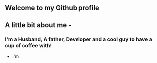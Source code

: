 ## Welcome to my Github profile

## A little bit about me - 
### I'm a Husband, A father, Developer and a cool guy to have a cup of coffee with!
- I'm 